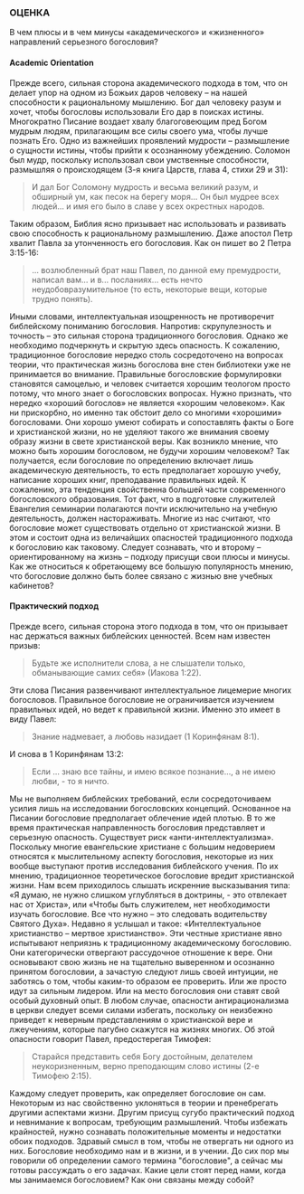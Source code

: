 ### ОЦЕНКА

В чем плюсы и в чем минусы «академического» и «жизненного» направлений серьезного богословия?

#### Academic Orientation

Прежде всего, сильная сторона академического подхода в том, что он делает упор на одном из Божьих даров человеку – на нашей способности к рациональному мышлению. Бог дал человеку разум и хочет, чтобы богословы использовали Его дар в поисках истины.
Многократно Писание воздает хвалу благоговеющим пред Богом мудрым людям, прилагающим все силы своего ума, чтобы лучше познать Его. Одно из важнейших проявлений мудрости – размышление о сущности истины, чтобы прийти к осознанному убеждению. Соломон был мудр, поскольку использовал свои умственные способности, размышляя о происходящем (3-я книга Царств, глава 4, стихи 29 и 31):

> И дал Бог Соломону мудрость и весьма великий разум, и обширный ум, как песок на берегу моря... Он был мудрее всех людей... и имя его было в славе у всех окрестных народов.

Таким образом, Библия ясно призывает нас использовать и развивать свою способность к рациональному размышлению.
Даже апостол Петр хвалит Павла за утонченность его богословия. Как он пишет во 2 Петра 3:15-16:

>... возлюбленный брат наш Павел, по данной ему премудрости, написал вам... и в... посланиях... есть нечто неудобовразумительное (то есть, некоторые вещи, которые трудно понять).

Иными словами, интеллектуальная изощренность не противоречит библейскому пониманию богословия. Напротив: скрупулезность и точность – это сильная сторона традиционного богословия.
Однако же необходимо подчеркнуть и скрытую здесь опасность. К сожалению, традиционное богословие нередко столь сосредоточено на вопросах теории, что практическая жизнь богослова вне стен библиотеки уже не принимается во внимание. Правильные богословские формулировки становятся самоцелью, и человек считается хорошим теологом просто потому, что много знает о богословских вопросах. Нужно признать, что нередко «хороший богослов» не является «хорошим человеком».
Как ни прискорбно, но именно так обстоит дело со многими «хорошими» богословами. Они хорошо умеют собирать и сопоставлять факты о Боге и христианской жизни, но не уделяют такого же внимания своему образу жизни в свете христианской веры.
Как возникло мнение, что можно быть хорошим богословом, не будучи хорошим человеком? Так получается, если богословие по определению включает лишь академическую деятельность, то есть предполагает хорошую учебу, написание хороших книг, преподавание правильных идей.
К сожалению, эта тенденция свойственна большей части современного богословского образования. Тот факт, что в подготовке служителей Евангелия семинарии полагаются почти исключительно на учебную деятельность, должен настораживать. Многие из нас считают, что богословие может существовать отдельно от христианской жизни. В этом и состоит одна из величайших опасностей традиционного подхода к богословию как таковому.
Следует сознавать, что и второму – ориентированному на жизнь – подходу присущи свои плюсы и минусы. Как же относиться к обретающему все большую популярность мнению, что богословие должно быть более связано с жизнью вне учебных кабинетов?

#### Практический подход

Прежде всего, сильная сторона этого подхода в том, что он призывает нас держаться важных библейских ценностей. Всем нам известен призыв:

>  Будьте же исполнители слова, а не слышатели только, обманывающие самих себя» (Иакова 1:22).

Эти слова Писания развенчивают интеллектуальное лицемерие многих богословов. Правильное богословие не ограничивается изучением правильных идей, но ведет к правильной жизни. Именно это имеет в виду Павел:

> Знание надмевает, а любовь назидает (1 Коринфянам 8:1). 

И снова в 1 Коринфянам 13:2: 

>  Если ... знаю все тайны, и имею всякое познание..., а не имею любви, - то я ничто. 

Мы не выполняем библейских требований, если сосредоточиваем усилия лишь на исследовании богословских концепций. Основанное на Писании богословие предполагает облечение идей плотью.
В то же время практическая направленность богословия представляет и серьезную опасность. Существует риск «анти-интеллектуализма». Поскольку многие евангельские христиане с большим недоверием относятся к мыслительному аспекту богословия, некоторые из них вообще выступают против исследования библейского учения. По их мнению, традиционное теоретическое богословие вредит христианской жизни.
Нам всем приходилось слышать искренние высказывания типа: «Я думаю, не нужно слишком углубляться в доктрины, - это отвлекает нас от Христа», или «Чтобы быть служителем, нет необходимости изучать богословие. Все что нужно – это следовать водительству Святого Духа». Недавно я услышал и такое: «Интеллектуальное христианство – мертвое христианство». Эти честные христиане явно испытывают неприязнь к традиционному академическому богословию. Они категорически отвергают рассудочное отношение к вере. Они основывают свою жизнь не на тщательно выверенном и осознанно принятом богословии, а зачастую следуют лишь своей интуиции, не заботясь о том, чтобы каким-то образом ее проверить. Или же просто идут за сильным лидером. Или на место богословия они ставят свой особый духовный опыт. В любом случае, опасности антирационализма в церкви следует всеми силами избегать, поскольку он неизбежно приведет к неверным представлениям о христианской вере и лжеучениям, которые пагубно скажутся на жизнях многих.
Об этой опасности говорит Павел, предостерегая Тимофея:

>  Старайся представить себя Богу достойным, делателем неукоризненным, верно преподающим слово истины (2-е Тимофею 2:15).

Каждому следует проверить, как определяет богословие он сам. Некоторым из нас свойственно уклоняться в теории и пренебрегать другими аспектами жизни. Другим присущ сугубо практический подход и невнимание к вопросам, требующим размышлений. Чтобы избежать крайностей, нужно сознавать положительные моменты и недостатки обоих подходов. Здравый смысл в том, чтобы не отвергать ни одного из них. Богословие необходимо нам и в жизни, и в учении.
До сих пор мы говорили об определении самого термина "богословие", а сейчас мы готовы рассуждать о его задачах. Какие цели стоят перед нами, когда мы занимаемся богословием? Как они связаны между собой?
